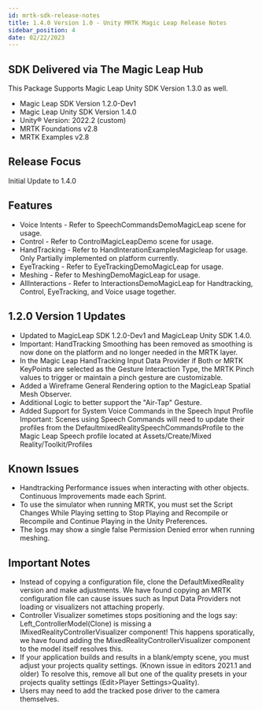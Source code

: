 ```yaml
---
id: mrtk-sdk-release-notes
title: 1.4.0 Version 1.0 - Unity MRTK Magic Leap Release Notes
sidebar_position: 4
date: 02/22/2023
---
```


## SDK Delivered via The Magic Leap Hub

This Package Supports Magic Leap Unity SDK Version 1.3.0 as well.

- Magic Leap SDK Version 1.2.0-Dev1
- Magic Leap Unity SDK Version 1.4.0
- Unity® Version: 2022.2 (custom)
- MRTK Foundations v2.8
- MRTK Examples v2.8

## Release Focus

Initial Update to 1.4.0

## Features

- Voice Intents - Refer to SpeechCommandsDemoMagicLeap scene for usage.
- Control - Refer to ControlMagicLeapDemo scene for usage.
- HandTracking - Refer to HandInterationExamplesMagicleap for usage. Only Partially implemented on platform currently.
- EyeTracking - Refer to EyeTrackingDemoMagicLeap for usage.
- Meshing - Refer to MeshingDemoMagicLeap for usage.
- AllInteractions - Refer to InteractionsDemoMagicLeap for Handtracking, Control, EyeTracking, and Voice usage together.

## 1.2.0 Version 1 Updates

- Updated to MagicLeap SDK 1.2.0-Dev1 and MagicLeap Unity SDK 1.4.0.
- Important: HandTracking Smoothing has been removed as smoothing is now done on the platform and no longer needed in the MRTK layer.
- In the Magic Leap HandTracking Input Data Provider if Both or MRTK KeyPoints are selected as the Gesture Interaction Type, the MRTK Pinch values to trigger or maintain a pinch gesture are customizable.
- Added a Wireframe General Rendering option to the MagicLeap Spatial Mesh Observer.
- Additional Logic to better support the "Air-Tap" Gesture.
- Added Support for System Voice Commands in the Speech Input Profile Important: Scenes using Speech Commands will need to update their profiles from the DefaultmixedRealitySpeechCommandsProfile to the Magic Leap Speech profile located at Assets/Create/Mixed Reality/Toolkit/Profiles

## Known Issues

- Handtracking Performance issues when interacting with other objects. Continuous Improvements made each Sprint.
- To use the simulator when running MRTK, you must set the Script Changes While Playing setting to Stop Playing and Recompile or Recompile and Continue Playing in the Unity Preferences.
- The logs may show a single false Permission Denied error when running meshing.

## Important Notes

- Instead of copying a configuration file, clone the DefaultMixedReality version and make adjustments. We have found copying an MRTK configuration file can cause issues such as Input Data Providers not loading or visualizers not attaching properly.
- Controller Visualizer sometimes stops positioning and the logs say: Left_ControllerModel(Clone) is missing a IMixedRealityControllerVisualizer component! This happens sporatically, we have found adding the MixedRealityControllerVisualizer component to the model itself resolves this.
- If your application builds and results in a blank/empty scene, you must adjust your projects quality settings. (Known issue in editors 2021.1 and older) To resolve this, remove all but one of the quality presets in your projects quality settings (Edit>Player Settings>Quality).
- Users may need to add the tracked pose driver to the camera themselves.

